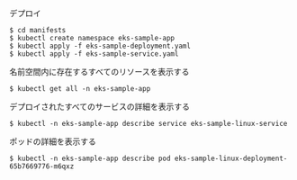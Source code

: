 デプロイ

```
$ cd manifests
$ kubectl create namespace eks-sample-app
$ kubectl apply -f eks-sample-deployment.yaml
$ kubectl apply -f eks-sample-service.yaml
```

名前空間内に存在するすべてのリソースを表示する

```
$ kubectl get all -n eks-sample-app
```

デプロイされたすべてのサービスの詳細を表示する

```
$ kubectl -n eks-sample-app describe service eks-sample-linux-service
```

ポッドの詳細を表示する

```
$ kubectl -n eks-sample-app describe pod eks-sample-linux-deployment-65b7669776-m6qxz
```
